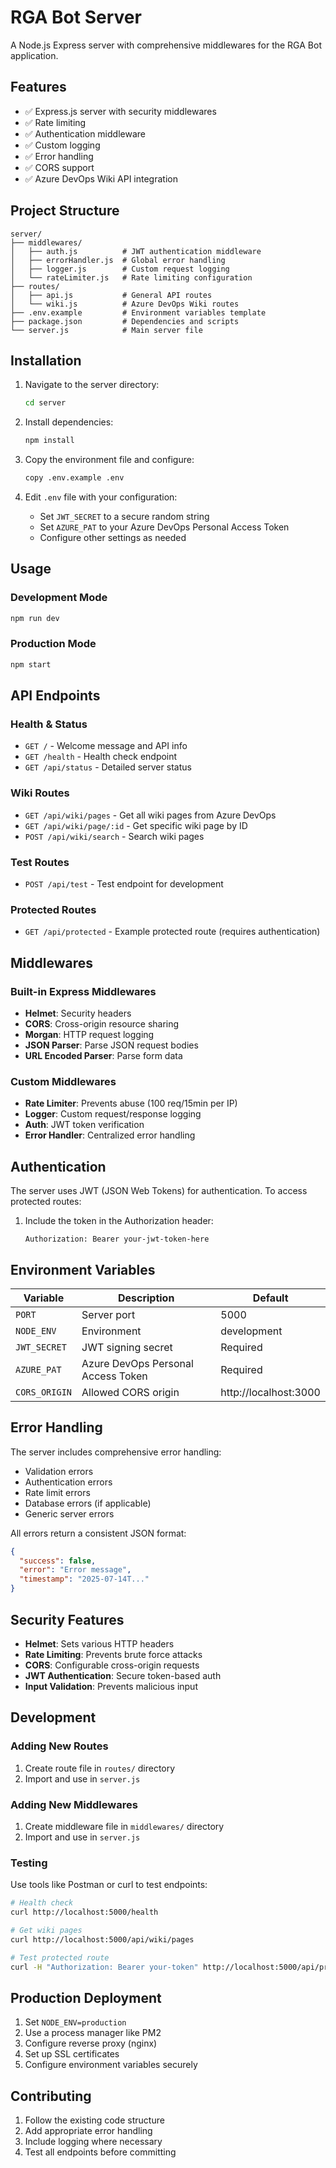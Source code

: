 # RGA Bot Server

A Node.js Express server with comprehensive middlewares for the RGA Bot application.

## Features

- ✅ Express.js server with security middlewares
- ✅ Rate limiting
- ✅ Authentication middleware
- ✅ Custom logging
- ✅ Error handling
- ✅ CORS support
- ✅ Azure DevOps Wiki API integration

## Project Structure

```
server/
├── middlewares/
│   ├── auth.js          # JWT authentication middleware
│   ├── errorHandler.js  # Global error handling
│   ├── logger.js        # Custom request logging
│   └── rateLimiter.js   # Rate limiting configuration
├── routes/
│   ├── api.js           # General API routes
│   └── wiki.js          # Azure DevOps Wiki routes
├── .env.example         # Environment variables template
├── package.json         # Dependencies and scripts
└── server.js            # Main server file
```

## Installation

1. Navigate to the server directory:

   ```bash
   cd server
   ```

2. Install dependencies:

   ```bash
   npm install
   ```

3. Copy the environment file and configure:

   ```bash
   copy .env.example .env
   ```

4. Edit `.env` file with your configuration:
   - Set `JWT_SECRET` to a secure random string
   - Set `AZURE_PAT` to your Azure DevOps Personal Access Token
   - Configure other settings as needed

## Usage

### Development Mode

```bash
npm run dev
```

### Production Mode

```bash
npm start
```

## API Endpoints

### Health & Status

- `GET /` - Welcome message and API info
- `GET /health` - Health check endpoint
- `GET /api/status` - Detailed server status

### Wiki Routes

- `GET /api/wiki/pages` - Get all wiki pages from Azure DevOps
- `GET /api/wiki/page/:id` - Get specific wiki page by ID
- `POST /api/wiki/search` - Search wiki pages

### Test Routes

- `POST /api/test` - Test endpoint for development

### Protected Routes

- `GET /api/protected` - Example protected route (requires authentication)

## Middlewares

### Built-in Express Middlewares

- **Helmet**: Security headers
- **CORS**: Cross-origin resource sharing
- **Morgan**: HTTP request logging
- **JSON Parser**: Parse JSON request bodies
- **URL Encoded Parser**: Parse form data

### Custom Middlewares

- **Rate Limiter**: Prevents abuse (100 req/15min per IP)
- **Logger**: Custom request/response logging
- **Auth**: JWT token verification
- **Error Handler**: Centralized error handling

## Authentication

The server uses JWT (JSON Web Tokens) for authentication. To access protected routes:

1. Include the token in the Authorization header:
   ```
   Authorization: Bearer your-jwt-token-here
   ```

## Environment Variables

| Variable      | Description                        | Default               |
| ------------- | ---------------------------------- | --------------------- |
| `PORT`        | Server port                        | 5000                  |
| `NODE_ENV`    | Environment                        | development           |
| `JWT_SECRET`  | JWT signing secret                 | Required              |
| `AZURE_PAT`   | Azure DevOps Personal Access Token | Required              |
| `CORS_ORIGIN` | Allowed CORS origin                | http://localhost:3000 |

## Error Handling

The server includes comprehensive error handling:

- Validation errors
- Authentication errors
- Rate limit errors
- Database errors (if applicable)
- Generic server errors

All errors return a consistent JSON format:

```json
{
  "success": false,
  "error": "Error message",
  "timestamp": "2025-07-14T..."
}
```

## Security Features

- **Helmet**: Sets various HTTP headers
- **Rate Limiting**: Prevents brute force attacks
- **CORS**: Configurable cross-origin requests
- **JWT Authentication**: Secure token-based auth
- **Input Validation**: Prevents malicious input

## Development

### Adding New Routes

1. Create route file in `routes/` directory
2. Import and use in `server.js`

### Adding New Middlewares

1. Create middleware file in `middlewares/` directory
2. Import and use in `server.js`

### Testing

Use tools like Postman or curl to test endpoints:

```bash
# Health check
curl http://localhost:5000/health

# Get wiki pages
curl http://localhost:5000/api/wiki/pages

# Test protected route
curl -H "Authorization: Bearer your-token" http://localhost:5000/api/protected
```

## Production Deployment

1. Set `NODE_ENV=production`
2. Use a process manager like PM2
3. Configure reverse proxy (nginx)
4. Set up SSL certificates
5. Configure environment variables securely

## Contributing

1. Follow the existing code structure
2. Add appropriate error handling
3. Include logging where necessary
4. Test all endpoints before committing
